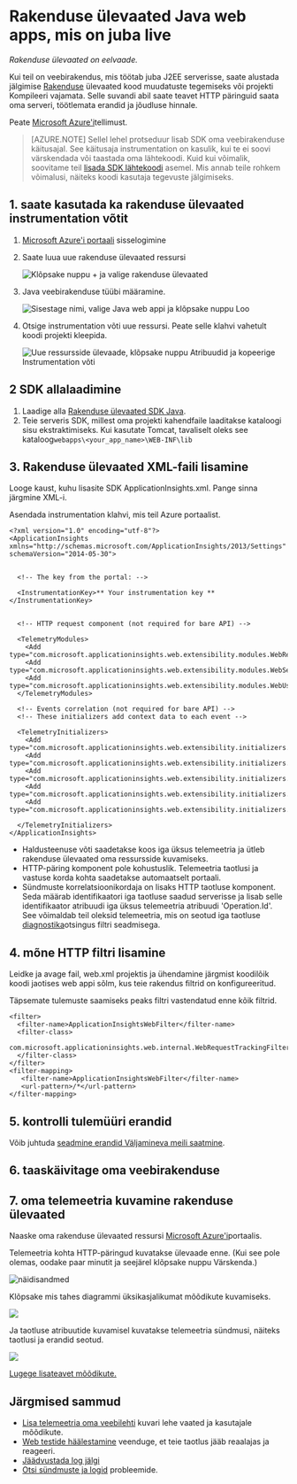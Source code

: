 <properties 
    pageTitle="Rakenduse ülevaated Java web apps, mis on juba live" 
    description="Käivitage veebirakendus, mis töötab juba oma serveri jälgimine" 
    services="application-insights" 
    documentationCenter="java"
    authors="alancameronwills" 
    manager="douge"/>

<tags 
    ms.service="application-insights" 
    ms.workload="tbd" 
    ms.tgt_pltfrm="ibiza" 
    ms.devlang="na" 
    ms.topic="article" 
    ms.date="08/24/2016" 
    ms.author="awills"/>
 
# <a name="application-insights-for-java-web-apps-that-are-already-live"></a>Rakenduse ülevaated Java web apps, mis on juba live

*Rakenduse ülevaated on eelvaade.*

Kui teil on veebirakendus, mis töötab juba J2EE serverisse, saate alustada jälgimise [Rakenduse](app-insights-overview.md) ülevaated kood muudatuste tegemiseks või projekti Kompileeri vajamata. Selle suvandi abil saate teavet HTTP päringuid saata oma serveri, töötlemata erandid ja jõudluse hinnale.

Peate [Microsoft Azure'i](https://azure.com)tellimust.

> [AZURE.NOTE] Sellel lehel protseduur lisab SDK oma veebirakenduse käitusajal. See käitusaja instrumentation on kasulik, kui te ei soovi värskendada või taastada oma lähtekoodi. Kuid kui võimalik, soovitame teil [lisada SDK lähtekoodi](app-insights-java-get-started.md) asemel. Mis annab teile rohkem võimalusi, näiteks koodi kasutaja tegevuste jälgimiseks.

## <a name="1-get-an-application-insights-instrumentation-key"></a>1. saate kasutada ka rakenduse ülevaated instrumentation võtit

1. [Microsoft Azure'i portaali](https://portal.azure.com) sisselogimine
2. Saate luua uue rakenduse ülevaated ressursi

    ![Klõpsake nuppu + ja valige rakenduse ülevaated](./media/app-insights-java-live/01-create.png)
3. Java veebirakenduse tüübi määramine.

    ![Sisestage nimi, valige Java web appi ja klõpsake nuppu Loo](./media/app-insights-java-live/02-create.png)
4. Otsige instrumentation võti uue ressursi. Peate selle klahvi vahetult koodi projekti kleepida.

    ![Uue ressursside ülevaade, klõpsake nuppu Atribuudid ja kopeerige Instrumentation võti](./media/app-insights-java-live/03-key.png)

## <a name="2-download-the-sdk"></a>2 SDK allalaadimine

1. Laadige alla [Rakenduse ülevaated SDK Java](https://aka.ms/aijavasdk). 
2. Teie serveris SDK, millest oma projekti kahendfaile laaditakse kataloogi sisu ekstraktimiseks. Kui kasutate Tomcat, tavaliselt oleks see kataloog`webapps\<your_app_name>\WEB-INF\lib`


## <a name="3-add-an-application-insights-xml-file"></a>3. Rakenduse ülevaated XML-faili lisamine

Looge kaust, kuhu lisasite SDK ApplicationInsights.xml. Pange sinna järgmine XML-i.

Asendada instrumentation klahvi, mis teil Azure portaalist.

    <?xml version="1.0" encoding="utf-8"?>
    <ApplicationInsights xmlns="http://schemas.microsoft.com/ApplicationInsights/2013/Settings" schemaVersion="2014-05-30">


      <!-- The key from the portal: -->

      <InstrumentationKey>** Your instrumentation key **</InstrumentationKey>


      <!-- HTTP request component (not required for bare API) -->

      <TelemetryModules>
        <Add type="com.microsoft.applicationinsights.web.extensibility.modules.WebRequestTrackingTelemetryModule"/>
        <Add type="com.microsoft.applicationinsights.web.extensibility.modules.WebSessionTrackingTelemetryModule"/>
        <Add type="com.microsoft.applicationinsights.web.extensibility.modules.WebUserTrackingTelemetryModule"/>
      </TelemetryModules>

      <!-- Events correlation (not required for bare API) -->
      <!-- These initializers add context data to each event -->

      <TelemetryInitializers>
        <Add   type="com.microsoft.applicationinsights.web.extensibility.initializers.WebOperationIdTelemetryInitializer"/>
        <Add type="com.microsoft.applicationinsights.web.extensibility.initializers.WebOperationNameTelemetryInitializer"/>
        <Add type="com.microsoft.applicationinsights.web.extensibility.initializers.WebSessionTelemetryInitializer"/>
        <Add type="com.microsoft.applicationinsights.web.extensibility.initializers.WebUserTelemetryInitializer"/>
        <Add type="com.microsoft.applicationinsights.web.extensibility.initializers.WebUserAgentTelemetryInitializer"/>

      </TelemetryInitializers>
    </ApplicationInsights>


* Haldusteenuse võti saadetakse koos iga üksus telemeetria ja ütleb rakenduse ülevaated oma ressursside kuvamiseks.
* HTTP-päring komponent pole kohustuslik. Telemeetria taotlusi ja vastuse korda kohta saadetakse automaatselt portaali.
* Sündmuste korrelatsioonikordaja on lisaks HTTP taotluse komponent. Seda määrab identifikaatori iga taotluse saadud serverisse ja lisab selle identifikaator atribuudi iga üksus telemeetria atribuudi 'Operation.Id'. See võimaldab teil oleksid telemeetria, mis on seotud iga taotluse [diagnostika](app-insights-diagnostic-search.md)otsingus filtri seadmisega.


## <a name="4-add-an-http-filter"></a>4. mõne HTTP filtri lisamine

Leidke ja avage fail, web.xml projektis ja ühendamine järgmist koodilõik koodi jaotises web appi sõlm, kus teie rakendus filtrid on konfigureeritud.

Täpsemate tulemuste saamiseks peaks filtri vastendatud enne kõik filtrid.

    <filter>
      <filter-name>ApplicationInsightsWebFilter</filter-name>
      <filter-class>
        com.microsoft.applicationinsights.web.internal.WebRequestTrackingFilter
      </filter-class>
    </filter>
    <filter-mapping>
       <filter-name>ApplicationInsightsWebFilter</filter-name>
       <url-pattern>/*</url-pattern>
    </filter-mapping>

## <a name="5-check-firewall-exceptions"></a>5. kontrolli tulemüüri erandid

Võib juhtuda [seadmine erandid Väljamineva meili saatmine](app-insights-ip-addresses.md).

## <a name="6-restart-your-web-app"></a>6. taaskäivitage oma veebirakenduse

## <a name="7-view-your-telemetry-in-application-insights"></a>7. oma telemeetria kuvamine rakenduse ülevaated

Naaske oma rakenduse ülevaated ressursi [Microsoft Azure'i](https://portal.azure.com)portaalis.

Telemeetria kohta HTTP-päringud kuvatakse ülevaade enne. (Kui see pole olemas, oodake paar minutit ja seejärel klõpsake nuppu Värskenda.)

![näidisandmed](./media/app-insights-java-live/5-results.png)
 

Klõpsake mis tahes diagrammi üksikasjalikumat mõõdikute kuvamiseks. 

![](./media/app-insights-java-live/6-barchart.png)

 

Ja taotluse atribuutide kuvamisel kuvatakse telemeetria sündmusi, näiteks taotlusi ja erandid seotud.
 
![](./media/app-insights-java-live/7-instance.png)


[Lugege lisateavet mõõdikute.](app-insights-metrics-explorer.md)



## <a name="next-steps"></a>Järgmised sammud

* [Lisa telemeetria oma veebilehti](app-insights-web-track-usage.md) kuvari lehe vaated ja kasutajale mõõdikute.
* [Web testide häälestamine](app-insights-monitor-web-app-availability.md) veenduge, et teie taotlus jääb reaalajas ja reageeri.
* [Jäädvustada log jälgi](app-insights-java-trace-logs.md)
* [Otsi sündmuste ja logid](app-insights-diagnostic-search.md) probleemide.


 
